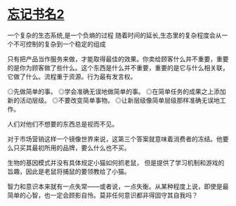 # [忘记书名2](https://github.com/Luckyyyyyyy/phh-blog/issues/17)

一个复杂的生态系统,是一个负熵的过程
随着时间的延长,生态里的复杂程度会从一个不可控制的复杂到一个稳定的组成

只有把产品当作服务来做，才能取得最佳的效果。你卖给顾客什么并不重要，重要的是你为顾客做了些什么。这个东西是什么并不重要，重要的是它与什么相关联，它做了什么。流程重于资源。行为最有发言权。

◎先做简单的事。
◎学会准确无误地做简单的事。
◎在简单任务的成果之上添加新的活动层级。 
◎不要改变简单事物。
◎让新层级像简单层级那样准确无误地工作。

人们对他们不想要的东西总是视而不见。

对于市场营销这样一个镜像世界来说，这第三个答案就意味着消费者的冻结。他要么只买其最初所用的品牌，要么什么也不买。 

生物的基因模式并没有具体规定小猫如何抓老鼠，
但是提供了学习机制和游戏的旨趣，因此是老鼠将捕鼠的要领教给了小猫。

智力和意识本来就有一点失常——或者说，一点失衡。从某种程度上说，即使是最简单的心智，也一定会顾影自怜。莫非任何意识都非得固守其自我吗？

